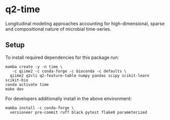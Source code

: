 # q2-time
Longitudinal modeling approaches accounting for high-dimensional, sparse and compositional nature of microbial time-series.

## Setup
<!-- TODO: replace plugin name "time" with something better-->

To install required dependencies for this package run:
<!-- TODO: verify that conda-build dependencies in ci/recipe/meta.yaml match-->
```shell
mamba create -y -n time \
   -c qiime2 -c conda-forge -c bioconda -c defaults \
  qiime2 q2cli q2-feature-table numpy pandas scipy scikit-learn scikit-bio
conda activate time
make dev

```

For developers additionally install in the above environment:

```shell
mamba install -c conda-forge \
  versioneer pre-commit ruff black pytest flake8 parameterized
```
